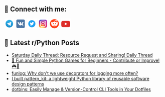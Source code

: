 ## 🔎 Connect with me:
[<img src="https://github.com/bullbesh/bullbesh/blob/main/images/Telegram.png" width="32" height="32" />](https://t.me/bullbesh)
[<img src="https://github.com/bullbesh/bullbesh/blob/main/images/VK.png" width="32" height="32" />](https://vk.com/bullbesh)
[<img src="https://github.com/bullbesh/bullbesh/blob/main/images/Twitter.png" width="32" height="32" />](https://twitter.com/bullbesh1)
[<img src="https://github.com/bullbesh/bullbesh/blob/main/images/Instagram.png" width="32" height="32" />](https://www.instagram.com/bullbesh)
[<img src="https://github.com/bullbesh/bullbesh/blob/main/images/Reddit.png" width="32" height="32" />](https://www.reddit.com/user/bullbesh)
[<img src="https://github.com/bullbesh/bullbesh/blob/main/images/YouTube.png" width="32" height="32" />](https://www.youtube.com/channel/UCtfjRs6uzgq5mfm8S06WTcg)

## 📕 Latest r/Python Posts
<!-- BLOG-POST-LIST:START -->
- [Saturday Daily Thread: Resource Request and Sharing! Daily Thread](https://www.reddit.com/r/Python/comments/1jm9hdd/saturday_daily_thread_resource_request_and/)
- [🌟 Fun and Simple Python Games for Beginners - Contribute or Improve! 🎮🐍](https://www.reddit.com/r/Python/comments/1jm6lc7/fun_and_simple_python_games_for_beginners/)
- [funlog: Why don&#39;t we use decorators for logging more often?](https://www.reddit.com/r/Python/comments/1jm3hml/funlog_why_dont_we_use_decorators_for_logging/)
- [I built pattern_kit: a lightweight Python library of reusable software design patterns](https://www.reddit.com/r/Python/comments/1jm1w5u/i_built_pattern_kit_a_lightweight_python_library/)
- [dotbins: Easily Manage &amp; Version-Control CLI Tools in Your Dotfiles](https://www.reddit.com/r/Python/comments/1jm0otm/dotbins_easily_manage_versioncontrol_cli_tools_in/)
<!-- BLOG-POST-LIST:END -->
